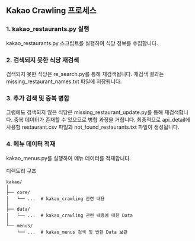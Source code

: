 ## Kakao Crawling 프로세스
### 1. kakao_restaurants.py 실행

kakao_restaurants.py 스크립트를 실행하여 식당 정보를 수집합니다.

### 2. 검색되지 못한 식당 재검색

검색되지 못한 식당은 re_search.py를 통해 재검색됩니다.
재검색 결과는 missing_restaurant_names.txt 파일에 저장됩니다.

### 3. 추가 검색 및 중복 병합

그럼에도 검색되지 않은 식당은 missing_restaurant_update.py를 통해 재검색합니다.
중복 데이터가 존재할 수 있으므로 병합 과정을 거칩니다.
최종적으로 api_detail에 사용할 restaurant.csv 파일과 not_found_restaurants.txt 파일이 생성됩니다.

### 4. 메뉴 데이터 적재

kakao_menus.py를 실행하여 메뉴 데이터를 적재합니다.

디렉토리 구조
~~~
kakao/
│
├── core/
│   └── ...  # kakao_crawling 관련 내용
│
├── data/
│   └── ...  # kakao_crawling 관련 내용에 대한 Data
│
└── menus/
    └── ...  # kakao_menus 검색 및 반환 Data 보관
~~~
